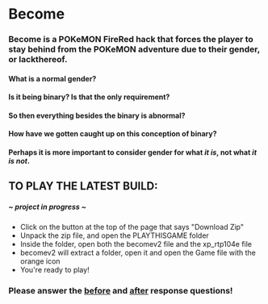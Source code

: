 # Become

### Become is a POKeMON FireRed hack that forces the player to stay behind from the POKeMON adventure due to their gender, or lackthereof. 

#### What is a normal gender?

#### Is it being binary? Is that the only requirement?

#### So then everything besides the binary is abnormal? 

#### How have we gotten caught up on this conception of binary?

#### Perhaps it is more important to consider gender for what *it is*, not what *it is not*. 

## TO PLAY THE LATEST BUILD:
##### ~ project in progress ~

- Click on the button at the top of the page that says "Download Zip"
- Unpack the zip file, and open the PLAYTHISGAME folder
- Inside the folder, open both the becomev2 file and the xp_rtp104e file
- becomev2 will extract a folder, open it and open the Game file with the orange icon
- You're ready to play!

### Please answer the [before](https://representingmeblog.wordpress.com/reflections-2/) and [after](https://representingmeblog.wordpress.com/after-the-game/) response questions!